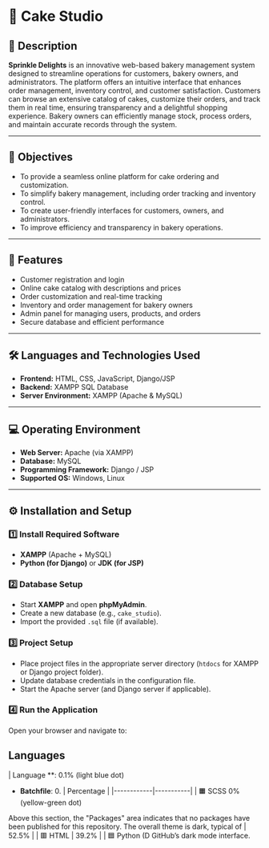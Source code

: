 # 🍰 Cake Studio

## 📖 Description  
**Sprinkle Delights** is an innovative web-based bakery management system designed to streamline operations for customers, bakery owners, and administrators. The platform offers an intuitive interface that enhances order management, inventory control, and customer satisfaction. Customers can browse an extensive catalog of cakes, customize their orders, and track them in real time, ensuring transparency and a delightful shopping experience. Bakery owners can efficiently manage stock, process orders, and maintain accurate records through the system.

---

## 🎯 Objectives  
- To provide a seamless online platform for cake ordering and customization.  
- To simplify bakery management, including order tracking and inventory control.  
- To create user-friendly interfaces for customers, owners, and administrators.  
- To improve efficiency and transparency in bakery operations.  

---

## 🧩 Features  
- Customer registration and login  
- Online cake catalog with descriptions and prices  
- Order customization and real-time tracking  
- Inventory and order management for bakery owners  
- Admin panel for managing users, products, and orders  
- Secure database and efficient performance  

---

## 🛠️ Languages and Technologies Used  
- **Frontend:** HTML, CSS, JavaScript, Django/JSP  
- **Backend:** XAMPP SQL Database  
- **Server Environment:** XAMPP (Apache & MySQL)  

---

## 💻 Operating Environment  
- **Web Server:** Apache (via XAMPP)  
- **Database:** MySQL  
- **Programming Framework:** Django / JSP  
- **Supported OS:** Windows, Linux  

---

## ⚙️ Installation and Setup  

### 1️⃣ Install Required Software  
- **XAMPP** (Apache + MySQL)  
- **Python (for Django)** or **JDK (for JSP)**  

### 2️⃣ Database Setup  
- Start **XAMPP** and open **phpMyAdmin**.  
- Create a new database (e.g., `cake_studio`).  
- Import the provided `.sql` file (if available).  

### 3️⃣ Project Setup  
- Place project files in the appropriate server directory (`htdocs` for XAMPP or Django project folder).  
- Update database credentials in the configuration file.  
- Start the Apache server (and Django server if applicable).  

### 4️⃣ Run the Application  
Open your browser and navigate to:  


## Languages

| Language  **: 0.1% (light blue dot)
- **Batchfile**: 0. | Percentage |
|------------|-----------|
| 🟧 SCSS   0% (yellow-green dot)

Above this section, the "Packages" area indicates that no packages have been published for this repository. The overall theme is dark, typical of | 52.5%     |
| 🟥 HTML    | 39.2%     |
| 🟦 Python (D GitHub’s dark mode interface.
